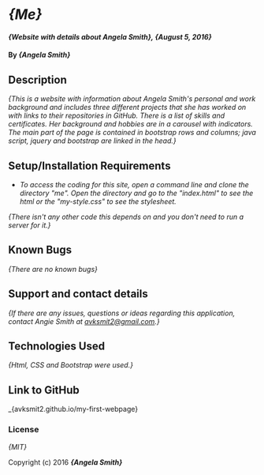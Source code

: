 # _{Me}_

#### _{Website with details about Angela Smith}, {August 5, 2016}_

#### By _**{Angela Smith}**_

## Description

_{This is a website with information about Angela Smith's personal and work background and includes three different projects that she has worked on with links to their repositories in GitHub. There is a list of skills and certificates. Her background and hobbies are in a carousel with indicators. The main part of the page is contained in bootstrap rows and columns; java script, jquery and bootstrap are linked in the head.}_

## Setup/Installation Requirements

* _To access the coding for this site, open a command line and clone the directory "me". Open the directory and go to the "index.html" to see the html or the "my-style.css" to see the stylesheet._

_{There isn't any other code this depends on and you don't need to run a server for it.}_

## Known Bugs

_{There are no known bugs}_

## Support and contact details

_{If there are any issues, questions or ideas regarding this application, contact Angie Smith at avksmit2@gmail.com.}_

## Technologies Used

_{Html, CSS and Bootstrap were used.}_

## Link to GitHub

_{avksmit2.github.io/my-first-webpage}

### License

*{MIT}*

Copyright (c) 2016 **_{Angela Smith}_**
